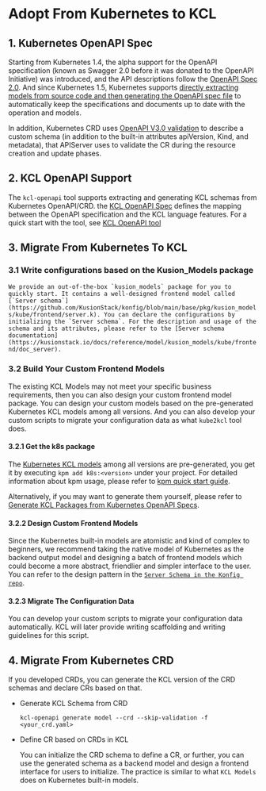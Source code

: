 # Adopt From Kubernetes to KCL

## 1. Kubernetes OpenAPI Spec

Starting from Kubernetes 1.4, the alpha support for the OpenAPI specification (known as Swagger 2.0 before it was donated to the OpenAPI Initiative) was introduced, and the API descriptions follow the [OpenAPI Spec 2.0](https://github.com/OAI/OpenAPI-Specification/blob/main/versions/2.0.md). And since Kubernetes 1.5, Kubernetes supports [directly extracting models from source code and then generating the OpenAPI spec file](https://github.com/kubernetes/kube-openapi) to automatically keep the specifications and documents up to date with the operation and models.

In addition, Kubernetes CRD uses [OpenAPI V3.0 validation](https://kubernetes.io/docs/tasks/extend-kubernetes/custom-resources/custom-resource-definitions/#validation) to describe a custom schema (in addition to the built-in attributes apiVersion, Kind, and metadata), that APIServer uses to validate the CR during the resource creation and update phases.

## 2. KCL OpenAPI Support

The `kcl-openapi` tool supports extracting and generating KCL schemas from Kubernetes OpenAPI/CRD. the [KCL OpenAPI Spec](/docs/tools/cli/openapi/spec) defines the mapping between the OpenAPI specification and the KCL language features. For a quick start with the tool, see [KCL OpenAPI tool](/docs/tools/cli/openapi/)

## 3. Migrate From Kubernetes To KCL

### 3.1 Write configurations based on the Kusion_Models package
``
We provide an out-of-the-box `kusion_models` package for you to quickly start. It contains a well-designed frontend model called [`Server schema`](https://github.com/KusionStack/konfig/blob/main/base/pkg/kusion_models/kube/frontend/server.k). You can declare the configurations by initializing the `Server schema`. For the description and usage of the schema and its attributes, please refer to the [Server schema documentation](https://kusionstack.io/docs/reference/model/kusion_models/kube/frontend/doc_server).
``
### 3.2 Build Your Custom Frontend Models

The existing KCL Models may not meet your specific business requirements, then you can also design your custom frontend model package. You can design your custom models based on the pre-generated Kubernetes KCL models among all versions. And you can also develop your custom scripts to migrate your configuration data as what `kube2kcl` tool does.

#### 3.2.1 Get the k8s package

The [Kubernetes KCL models](https://github.com/orgs/KusionStack/packages/container/package/k8s) among all versions are pre-generated, you get it by executing `kpm add k8s:<version>` under your project. For detailed information about kpm usage, please refer to [kpm quick start guide](https://github.com/kcl-lang/kpm#quick-start).

Alternatively, if you may want to generate them yourself, please refer to [Generate KCL Packages from Kubernetes OpenAPI Specs](https://github.com/kcl-lang/kcl-openapi/blob/main/docs/generate_from_k8s_spec.md).

#### 3.2.2 Design Custom Frontend Models

Since the Kubernetes built-in models are atomistic and kind of complex to beginners, we recommend taking the native model of Kubernetes as the backend output model and designing a batch of frontend models which could become a more abstract, friendlier and simpler interface to the user. You can refer to the design pattern in the [`Server Schema in the Konfig repo`](https://github.com/KusionStack/konfig/blob/main/base/pkg/kusion_models/kube/frontend/server.k).

#### 3.2.3 Migrate The Configuration Data

You can develop your custom scripts to migrate your configuration data automatically. KCL will later provide writing scaffolding and writing guidelines for this script.

## 4. Migrate From Kubernetes CRD

If you developed CRDs, you can generate the KCL version of the CRD schemas and declare CRs based on that.

* Generate KCL Schema from CRD

    ```
    kcl-openapi generate model --crd --skip-validation -f <your_crd.yaml>
    ```

* Define CR based on CRDs in KCL

  You can initialize the CRD schema to define a CR, or further, you can use the generated schema as a backend model and design a frontend interface for users to initialize. The practice is similar to what `KCL Models` does on Kubernetes built-in models.
